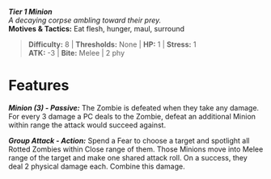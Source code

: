 ***Tier 1 Minion***  
*A decaying corpse ambling toward their prey.*  
**Motives & Tactics:** Eat flesh, hunger, maul, surround

> **Difficulty:** 8 | **Thresholds:** None | **HP:** 1 | **Stress:** 1  
> **ATK:** -3 | **Bite:** Melee | 2 phy  

# Features

***Minion (3) - Passive:*** The Zombie is defeated when they take any damage. For every 3 damage a PC deals to the Zombie, defeat an additional Minion within range the attack would succeed against.

***Group Attack - Action:*** Spend a Fear to choose a target and spotlight all Rotted Zombies within Close range of them. Those Minions move into Melee range of the target and make one shared attack roll. On a success, they deal 2 physical damage each. Combine this damage.
